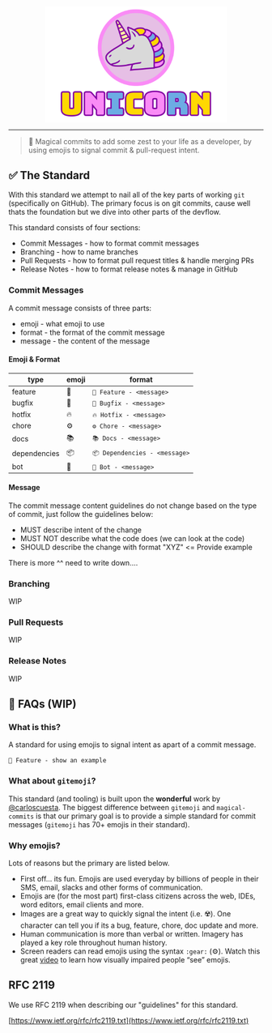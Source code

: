 <div>
    <p align="center">
        <img src="/.github/assets/unicorn.png" align="center" width="360" />
    </p>
    <hr>
</div>

> 🦄 Magical commits to add some zest to your life as a developer, by using emojis to signal commit & pull-request intent.

## ✅ The Standard

With this standard we attempt to nail all of the key parts of working `git` (specifically on GitHub). The primary focus is on git commits, cause well thats the foundation but we dive into other parts of the devflow.

This standard consists of four sections:

- Commit Messages - how to format commit messages
- Branching - how to name branches
- Pull Requests - how to format pull request titles & handle merging PRs
- Release Notes - how to format release notes & manage in GitHub

### Commit Messages

A commit message consists of three parts:

- emoji - what emoji to use
- format - the format of the commit message
- message - the content of the message

#### Emoji & Format

| type         | emoji | format                  |
|------------  |-------|-------------------------|
| feature      | 🦄    | `🦄 Feature - <message>` |
| bugfix       | 🐛    | `🐛 Bugfix - <message>`  |
| hotfix       | 🔥    | `🔥 Hotfix - <message>`  |
| chore        | ⚙️     | `⚙️ Chore - <message>`   |
| docs         | 📚    | `📚 Docs - <message>`    |
| dependencies | 📦    | `📦 Dependencies - <message>`    |
| bot          | 🤖    | `🤖 Bot - <message>`     |

#### Message

The commit message content guidelines do not change based on the type of commit, just follow the guidelines below:

- MUST describe intent of the change
- MUST NOT describe what the code does (we can look at the code)
- SHOULD describe the change with format "XYZ" <= Provide example

There is more ^^ need to write down....

### Branching

WIP

### Pull Requests

WIP

### Release Notes

WIP

## 🤨 FAQs (WIP)

### What is this?

A standard for using emojis to signal intent as apart of a commit message.

```shell
🦄 Feature - show an example
```

### What about `gitemoji`?

This standard (and tooling) is built upon the **wonderful** work by [@carloscuesta](https://github.com/carloscuesta). The biggest difference between `gitemoji` and `magical-commits` is that our primary goal is to provide a simple standard for commit messages (`gitemoji` has 70+ emojis in their standard).

### Why emojis?

Lots of reasons but the primary are listed below.

- First off... its fun. Emojis are used everyday by billions of people in their SMS, email, slacks and other forms of communication.
- Emojis are (for the most part) first-class citizens across the web, IDEs, word editors, email clients and more.
- Images are a great way to quickly signal the intent (i.e. ☢️). One character can tell you if its a bug, feature, chore, doc update and more.
- Human communication is more than verbal or written. Imagery has played a key role throughout human history.
- Screen readers can read emojis using the syntax `:gear:` (⚙️). Watch this great [video](https://www.youtube.com/watch?v=PvTicDOkOTA&t=216s) to learn how visually impaired people “see” emojis.

## RFC 2119

We use RFC 2119 when describing our "guidelines" for this standard.

[https://www.ietf.org/rfc/rfc2119.txt](https://www.ietf.org/rfc/rfc2119.txt)
